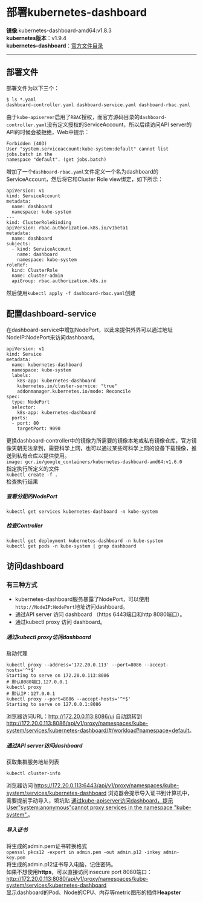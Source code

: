# 部署kubernetes-dashboard
__镜像__:kubernetes-dashboard-amd64:v1.8.3     
__kubernetes版本__：v1.9.4     
__kubernetes-dashboard__：[官方文件目录](https://github.com/kubernetes/kubernetes/tree/master/cluster/addons/dashboard)     
******
## 部署文件
部署文件为以下三个：     
```
$ ls *.yaml
dashboard-controller.yaml dashboard-service.yaml dashboard-rbac.yaml
```
由于`kube-apiserver`启用了`RBAC`授权，而官方源码目录的`dashboard-controller.yaml`没有定义授权的ServiceAccount，所以后续访问API server的API的时候会被拒绝，Web中提示：     
```
Forbidden (403)
User "system.serviceaccount:kube-system:default" cannot list jobs.batch in the
namespace "default". (get jobs.batch)
```
增加了一个`dashboard-rbac.yaml`文件定义一个名为dashboard的ServiceAccount，然后将它和Cluster
Role view绑定，如下所示：     
```
apiVersion: v1
kind: ServiceAccount
metadata:
  name: dashboard
  namespace: kube-system
---
kind: ClusterRoleBinding
apiVersion: rbac.authorization.k8s.io/v1beta1
metadata:
  name: dashboard
subjects:
  - kind: ServiceAccount
    name: dashboard
    namespace: kube-system
roleRef:
  kind: ClusterRole
  name: cluster-admin
  apiGroup: rbac.authorization.k8s.io
```
然后使用`kubectl apply -f dashboard-rbac.yaml`创建     
## 配置dashboard-service
在dashboard-service中增加NodePort，以此来提供外界可以通过地址NodeIP:NodePort来访问dashboard。     
```
apiVersion: v1
kind: Service
metadata:
  name: kubernetes-dashboard
  namespace: kube-system
  labels:
    k8s-app: kubernetes-dashboard
    kubernetes.io/cluster-service: "true"
    addonmanager.kubernetes.io/mode: Reconcile
spec:
  type: NodePort 
  selector:
    k8s-app: kubernetes-dashboard
  ports:
  - port: 80
    targetPort: 9090
```
更换dashboard-controller中的镜像为所需要的镜像本地或私有镜像仓库，官方镜像天朝无法拿到，需要科学上网，也可以通过某些可科学上网的设备下载镜像，推送到私有仓库以提供使用。     
`image: gcr.io/google_containers/kubernetes-dashboard-amd64:v1.6.0`     
指定执行所定义的文件     
`kubectl create -f .`     
检查执行结果     
##### 查看分配的NodePort   
`kubectl get services kubernetes-dashboard -n kube-system`     
##### 检查Controller
```
kubectl get deployment kubernetes-dashboard -n kube-system
kubectl get pods -n kube-system | grep dashboard
```
## 访问dashboard     
### 有三种方式
- kubernetes-dashboard服务暴露了NodePort，可以使用`http://NodeIP:NodePort`地址访问dashboard。
- 通过API server 访问 dashboard （https 6443端口和http 8080端口）。
- 通过kubectl proxy 访问 dashboard。
##### 通过kubectl proxy访问dashboard  
启动代理     
```
kubectl proxy --address='172.20.0.113' --port=8086 --accept-hosts='^*$'
Starting to serve on 172.20.0.113:8086
# 默认8080端口,127.0.0.1
kubectl proxy
# 默认IP：127.0.0.1
kubectl proxy --port=8086 --accept-hosts='^*$'
Starting to serve on 127.0.0.1:8086
```
浏览器访问URL：<http://172.20.0.113:8086/ui> 自动跳转到 <http://172.20.0.113:8086/api/v1/proxy/namespaces/kube-system/services/kubernetes-dashboard/#/workload?namespace=default>。     
##### 通过API server访问dashboard   
获取集群服务地址列表     
```
kubectl cluster-info
```
浏览器访问 <https://172.20.0.113:6443/api/v1/proxy/namespaces/kube-system/services/kubernetes-dashboard> 浏览器会提示导入证书到计算机中，需要提前手动导入，填坑贴 [通过kube-apiserver访问dashboard，提示User"system:anonymous"cannot proxy services in the namespace "kube-system".](https://github.com/opsnull/follow-me-install-kubernetes-cluster/issues/5)。     
##### 导入证书
将生成的admin.pem证书转换格式     
`openssl pkcs12 -export in admin.pem -out admin.p12 -inkey admin-key.pem`     
将生成的admin.p12证书导入电脑，记住密码。     
如果不想使用**https**，可以直接访问insecure port 8080端口：     
<http://172.20.0.113:8080/api/v1/proxy/namespaces/kube-system/services/kubernetes-dashboard>     
显示dashboard的Pod、Node的CPU、内存等metric图形的插件**Heapster**     

